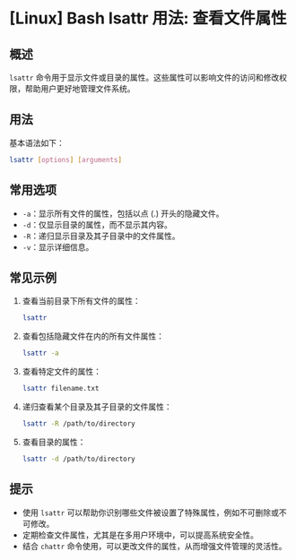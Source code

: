 # [Linux] Bash lsattr 用法: 查看文件属性

## 概述
`lsattr` 命令用于显示文件或目录的属性。这些属性可以影响文件的访问和修改权限，帮助用户更好地管理文件系统。

## 用法
基本语法如下：
```bash
lsattr [options] [arguments]
```

## 常用选项
- `-a`：显示所有文件的属性，包括以点 (.) 开头的隐藏文件。
- `-d`：仅显示目录的属性，而不显示其内容。
- `-R`：递归显示目录及其子目录中的文件属性。
- `-v`：显示详细信息。

## 常见示例
1. 查看当前目录下所有文件的属性：
   ```bash
   lsattr
   ```

2. 查看包括隐藏文件在内的所有文件属性：
   ```bash
   lsattr -a
   ```

3. 查看特定文件的属性：
   ```bash
   lsattr filename.txt
   ```

4. 递归查看某个目录及其子目录的文件属性：
   ```bash
   lsattr -R /path/to/directory
   ```

5. 查看目录的属性：
   ```bash
   lsattr -d /path/to/directory
   ```

## 提示
- 使用 `lsattr` 可以帮助你识别哪些文件被设置了特殊属性，例如不可删除或不可修改。
- 定期检查文件属性，尤其是在多用户环境中，可以提高系统安全性。
- 结合 `chattr` 命令使用，可以更改文件的属性，从而增强文件管理的灵活性。